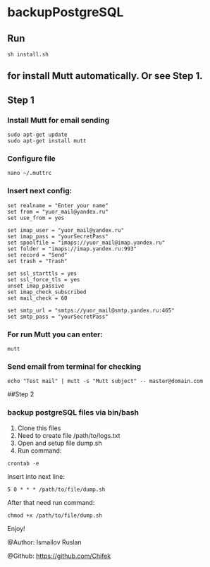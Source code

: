 # backupPostgreSQL
## Run 
```angular2html
sh install.sh
``` 
## for install Mutt automatically. Or see Step 1.


## Step 1
### Install Mutt for email sending

```
sudo apt-get update
sudo apt-get install mutt
```

### Configure file

```
nano ~/.muttrc
```

### Insert next config:

```
set realname = "Enter your name"
set from = "yuor_mail@yandex.ru"
set use_from = yes

set imap_user = "yuor_mail@yandex.ru"
set imap_pass = "yourSecretPass"
set spoolfile = "imaps://yuor_mail@imap.yandex.ru"
set folder = "imaps://imap.yandex.ru:993"
set record = "Send"
set trash = "Trash"

set ssl_starttls = yes
set ssl_force_tls = yes
unset imap_passive
set imap_check_subscribed
set mail_check = 60

set smtp_url = "smtps://yuor_mail@smtp.yandex.ru:465"
set smtp_pass = "yourSecretPass"
```

### For run Mutt you can enter:

```
mutt
```

### Send email from terminal for checking

```angular2html
echo "Test mail" | mutt -s "Mutt subject" -- master@domain.com
```

##Step 2
### backup postgreSQL files via bin/bash

1. Clone this files
2. Need to create file /path/to/logs.txt
3. Open and setup file dump.sh
4. Run command:

```
crontab -e
```

Insert into next line:

```
5 0 * * * /path/to/file/dump.sh
```

After that need run command:

```
chmod +x /path/to/file/dump.sh
```

Enjoy!

@Author: Ismailov Ruslan

@Github: https://github.com/Chifek
